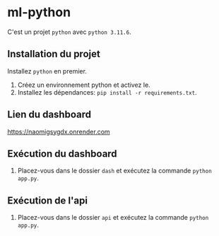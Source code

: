 # ml-python

C'est un projet `python` avec `python 3.11.6`.

## Installation du projet

Installez `python` en premier.

1. Créez un environnement python et activez le.
2. Installez les dépendances: `pip install -r requirements.txt`.

## Lien du dashboard
https://naomigsygdx.onrender.com

## Exécution du dashboard
1. Placez-vous dans le dossier `dash` et exécutez la commande `python app.py`.

## Exécution de l'api
1. Placez-vous dans le dossier `api` et exécutez la commande `python app.py`.